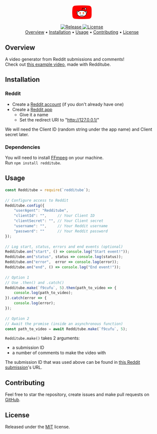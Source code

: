 <p align="center">
    <img src="./resources/images/redditube.png" width="64"/><br/>
</p>
<p align="center">
    <a href="https://github.com/charlypoirier/redditube/releases">
        <img alt="Release" src="https://img.shields.io/badge/Release-v1.1.0-1389BF.svg">
    </a>
    <a href="https://github.com/charlypoirier/redditube/blob/master/LICENSE">
        <img alt="License" src="https://img.shields.io/badge/License-MIT-458831.svg">
    </a><br/>
    <a href="https://github.com/charlypoirier/redditube#overview">Overview</a> •
    <a href="https://github.com/charlypoirier/redditube#installation">Installation</a> •
    <a href="https://github.com/charlypoirier/redditube#usage">Usage</a> •
    <a href="https://github.com/charlypoirier/redditube#contributing">Contributing</a> •
    <a href="https://github.com/charlypoirier/redditube#license">License</a>
</p>

## Overview
A video generator from Reddit submissions and comments!<br/>
Check out [this example video](https://www.youtube.com/watch?v=yeaZMAtF_Yc), made with Redditube.

## Installation

### Reddit
- Create a [Reddit account](https://www.reddit.com/register/) (if you don't already have one)
- Create a [Reddit app](https://ssl.reddit.com/prefs/apps/)
    - Give it a name
    - Set the redirect URI to "http://127.0.0.1/"

We will need the Client ID (random string under the app name) and Client secret later.

### Dependencies
You will need to install [FFmpeg](https://ffmpeg.org/download.html) on your machine.<br/>
Run `npm install redditube`.

## Usage
```js
const Redditube = require(`redditube`);

// Configure access to Reddit
Redditube.config({
    "userAgent": "Redditube",
    "clientId": "",     // Your Client ID
    "clientSecret": "", // Your Client secret
    "username": "",     // Your Reddit username
    "password": ""      // Your Reddit password
});

// Log start, status, errors and end events (optional)
Redditube.on("start", () => console.log("Start event!"));
Redditube.on("status", status => console.log(status));
Redditube.on("error",  error => console.log(error));
Redditube.on("end", () => console.log("End event!"));

// Option 1
// Use .then() and .catch()
Redditube.make(`f9cufu`, 5).then(path_to_video => {
    console.log(path_to_video);
}).catch(error => {
    console.log(error);
});

// Option 2
// Await the promise (inside an asynchronous function)
const path_to_video = await Redditube.make(`f9cufu`, 5);
```

`Redditube.make()` takes 2 arguments:
- a submission ID
- a number of comments to make the video with

The submission ID that was used above can be found in [this Reddit submission](https://www.reddit.com/r/AskReddit/comments/f9cufu/what_are_some_ridiculous_history_facts/)'s URL.

## Contributing
Feel free to star the repository, create issues and make pull requests on [GitHub](https://github.com/charlypoirier/redditube).

## License
Released under the [MIT](https://github.com/charlypoirier/redditube/blob/master/LICENSE) license.
